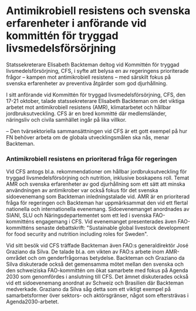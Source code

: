 # Antimikrobiell resistens och svenska erfarenheter i anförande vid kommittén för tryggad livsmedelsförsörjning

Statssekreterare Elisabeth Backteman deltog vid Kommittén för tryggad livsmedelsförsörjning, CFS, i syfte att belysa en av regeringens prioriterade frågor – kampen mot antimikrobiell resistens – med särskilt fokus på svenska erfarenheter av preventiva åtgärder som god djurhållning.


I sitt anförande vid Kommittén för tryggad livsmedelsförsörjning, CFS, den 17\-21 oktober, talade statssekreterare Elisabeth Backteman om det viktiga arbetet mot antimikrobiell resistens (AMR), klimatarbetet och hållbar jordbruksutveckling. CFS är en bred kommitté där medlemsländer, näringsliv och civila samhället ingår på lika villkor.

– Den tvärsektoriella sammansättningen vid CFS är ett gott exempel på hur FN behöver arbeta om de globala utvecklingsmålen ska nås, menar Backteman.

### Antimikrobiell resistens en prioriterad fråga för regeringen

Vid CFS antogs bl.a. rekommendationer om hållbar jordbruksutveckling för tryggad livsmedelsförsörjning och nutrition, inklusive boskapens roll. Temat AMR och svenska erfarenheter av god djurhållning som ett sätt att minska användningen av antimikrober var också fokus för det svenska sidoevenemang som Backteman inledningstalade vid. AMR är en prioriterad fråga för regeringen och Backteman har uppmärksammat den vid ett flertal nationella och internationella evenemang. Sidoevenemanget anordnades av SIANI, SLU och Näringsdepartementet som ett led i svenska FAO\-kommitténs engagemang i CFS. Vid evenemanget presenterades även FAO\-kommitténs senaste debattskrift: "Sustainable global livestock development for food security and nutrition including roles for Sweden".

Vid sitt besök vid CFS träffade Backteman även FAO:s generaldirektör José Graziano da Silva. De talade bl.a. om vikten av FAO:s arbete inom AMR\-området och om genderfrågornas betydelse. Backteman och Graziano da Silva diskuterade också det gemensamma mötet mellan den svenska och den schweiziska FAO\-kommittén om ökat samarbete med fokus på Agenda 2030 som genomfördes i anslutning till CFS. Det ämnet diskuterades också vid ett sidoevenemang anordnat av Schweiz och Brasilien där Backteman medverkade. Graziano da Silva såg detta som ett viktigt exempel på samarbetsformer över sektors\- och aktörsgränser, något som eftersträvas i Agenda2030\-arbetet.
